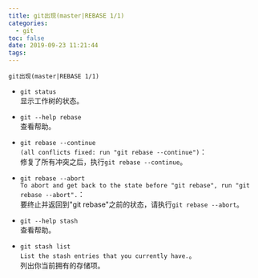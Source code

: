 ```yaml
---
title: git出现(master|REBASE 1/1)
categories:
  - git
toc: false
date: 2019-09-23 11:21:44
tags:
---
```

`git出现(master|REBASE 1/1)`
<!-- more -->

* `git status`  
显示工作树的状态。  

* `git --help rebase`  
查看帮助。  

* `git rebase --continue`  
`(all conflicts fixed: run "git rebase --continue")`：  
修复了所有冲突之后，执行`git rebase --continue`。  

* `git rebase --abort`  
`To abort and get back to the state before "git rebase", run "git rebase --abort".`：  
要终止并返回到"git rebase"之前的状态，请执行`git rebase --abort`。  

* `git --help stash`  
查看帮助。  

* `git stash list`  
`List the stash entries that you currently have.`。  
列出你当前拥有的存储项。  
